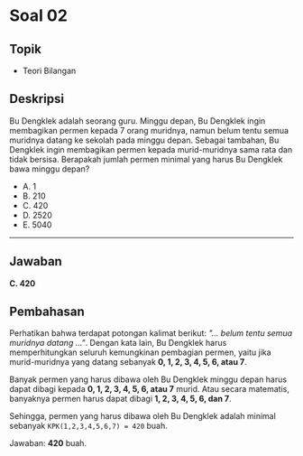 # Soal 02

## Topik

* Teori Bilangan

## Deskripsi

Bu Dengklek adalah seorang guru. Minggu depan, Bu Dengklek ingin membagikan permen kepada 7 orang muridnya, namun belum tentu semua muridnya datang ke sekolah pada minggu depan.
Sebagai tambahan, Bu Dengklek ingin membagikan permen kepada murid-muridnya sama rata dan tidak bersisa. Berapakah jumlah permen minimal yang harus Bu Dengklek bawa minggu depan?

* A. 1
* B. 210
* C. 420
* D. 2520
* E. 5040

---

## Jawaban

**C. 420**

## Pembahasan

Perhatikan bahwa terdapat potongan kalimat berikut: *"... belum tentu semua muridnya datang ..."*.
Dengan kata lain, Bu Dengklek harus memperhitungkan seluruh kemungkinan pembagian permen, yaitu jika murid-muridnya yang datang sebanyak **0, 1, 2, 3, 4, 5, 6, atau 7**.

Banyak permen yang harus dibawa oleh Bu Dengklek minggu depan harus dapat dibagi kepada **0, 1, 2, 3, 4, 5, 6, atau 7** murid. Atau secara matematis, banyaknya permen harus dapat dibagi **1, 2, 3, 4, 5, 6, dan 7**.

Sehingga, permen yang harus dibawa oleh Bu Dengklek adalah minimal sebanyak `KPK(1,2,3,4,5,6,7) = 420` buah.

Jawaban: **420** buah.

